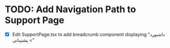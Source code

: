 # TODO: Add Navigation Path to Support Page

- [x] Edit SupportPage.tsx to add breadcrumb component displaying "داشبورد > پشتیبانی"
